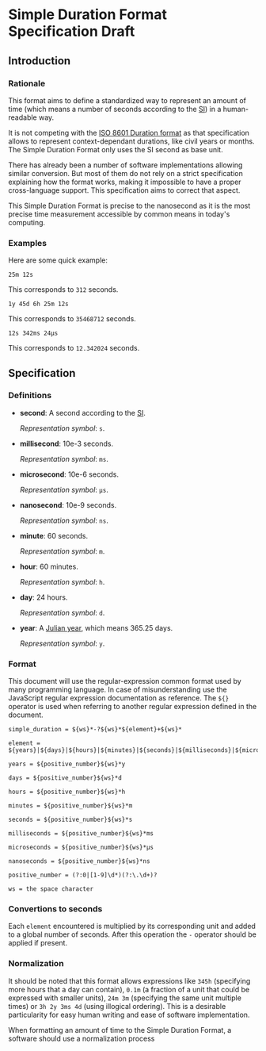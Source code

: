 # Simple Duration Format Specification Draft

## Introduction

### Rationale

This format aims to define a standardized way to represent an amount of time (which means a number of seconds according to the [SI](https://en.wikipedia.org/wiki/International_System_of_Units)) in a human-readable way.

It is not competing with the [ISO 8601 Duration format](https://en.wikipedia.org/wiki/ISO_8601) as that specification allows to represent context-dependant durations, like civil years or months. The Simple Duration Format only uses the SI second as base unit.

There has already been a number of software implementations allowing similar conversion. But most of them do not rely on a strict specification explaining how the format works, making it impossible to have a proper cross-language support. This specification aims to correct that aspect.

This Simple Duration Format is precise to the nanosecond as it is the most precise time measurement accessible by common means in today's computing.

### Examples

Here are some quick example:

```
25m 12s
```

This corresponds to `312` seconds.

```
1y 45d 6h 25m 12s
```

This corresponds to `35468712` seconds.

```
12s 342ms 24µs
```

This corresponds to `12.342024` seconds.

## Specification

### Definitions

* **second**: A second according to the [SI](https://en.wikipedia.org/wiki/International_System_of_Units).

  *Representation symbol*: `s`.

* **millisecond**: 10e-3 seconds.

  *Representation symbol*: `ms`.
  
* **microsecond**: 10e-6 seconds.

  *Representation symbol*: `µs`.
  
* **nanosecond**: 10e-9 seconds.

  *Representation symbol*: `ns`.
  
* **minute**: 60 seconds.

  *Representation symbol*: `m`.
  
* **hour**: 60 minutes.

  *Representation symbol*: `h`.
  
* **day**: 24 hours.

  *Representation symbol*: `d`.
  
* **year**: A [Julian year](https://en.wikipedia.org/wiki/Julian_year_(astronomy)), which means 365.25 days.

  *Representation symbol*: `y`.

### Format

This document will use the regular-expression common format used by many programming language. In case of misunderstanding use the JavaScript regular expression documentation as reference. The `${}` operator is used when referring to another regular expression defined in the document.

```
simple_duration = ${ws}*-?${ws}*${element}+${ws}*
```

```
element = ${years}|${days}|${hours}|${minutes}|${seconds}|${milliseconds}|${microseconds}|${nanoseconds}
```

```
years = ${positive_number}${ws}*y
```

```
days = ${positive_number}${ws}*d
```

```
hours = ${positive_number}${ws}*h
```

```
minutes = ${positive_number}${ws}*m
```

```
seconds = ${positive_number}${ws}*s
```

```
milliseconds = ${positive_number}${ws}*ms
```

```
microseconds = ${positive_number}${ws}*µs
```

```
nanoseconds = ${positive_number}${ws}*ns
```

```
positive_number = (?:0|[1-9]\d*)(?:\.\d+)?
```

```
ws = the space character
```

### Convertions to seconds

Each `element` encountered is multiplied by its corresponding unit and added to a global number of seconds. After this operation the `-` operator should be applied if present.

### Normalization

It should be noted that this format allows expressions like `345h` (specifying more hours that a day can contain), `0.1m` (a fraction of a unit that could be expressed with smaller units), `24m 3m` (specifying the same unit multiple times) or `3h 2y 3ms 4d` (using illogical ordering). This is a desirable particularity for easy human writing and ease of software implementation.

When formatting an amount of time to the Simple Duration Format, a software should use a normalization process 
